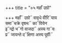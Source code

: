 +++
title = "०५ महाँ उग्रो"

+++
महाँ᳓ उग्रो᳓ वावृधे वीरि᳓याय  
समा᳓चक्रे वृषभः᳓ का᳓वियेन  
इ᳓न्द्रो भ᳓गो वाजदा᳓ अस्य गा᳓वः  
प्र᳓ जायन्ते द᳓क्षिणा अस्य पूर्वीः᳓